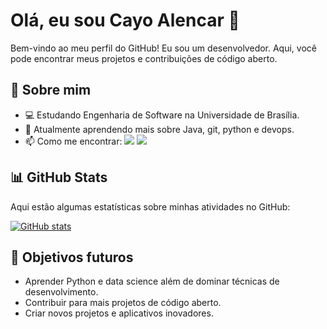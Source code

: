 # Olá, eu sou Cayo Alencar 👋

Bem-vindo ao meu perfil do GitHub! Eu sou um desenvolvedor. Aqui, você pode encontrar meus projetos e contribuições de código aberto.

## 🚀 Sobre mim

- 💻 Estudando Engenharia de Software na Universidade de Brasília.
- 🌱 Atualmente aprendendo mais sobre Java, git, python e devops.
- 📫 Como me encontrar:   <a href="https://www.linkedin.com/in/cayo-alencar/" target="_blank"><img src="https://img.shields.io/badge/-LinkedIn-%230077B5?style=for-the-badge&logo=linkedin&logoColor=white" target="_blank"></a> <a href = "mailto:camaracayo@gmail.com"><img src="https://img.shields.io/badge/-Gmail-%23333?style=for-the-badge&logo=gmail&logoColor=white" target="_blank"></a>

## 📊 GitHub Stats

Aqui estão algumas estatísticas sobre minhas atividades no GitHub:

[![GitHub stats](https://github-readme-stats.vercel.app/api?username=Cayoalencar&theme=tokyonight&showincons=true)](https://github.com/Cayoalencar/github-readme-stats)


## 🎯 Objetivos futuros

- Aprender Python e data science além de dominar técnicas de desenvolvimento.
- Contribuir para mais projetos de código aberto.
- Criar novos projetos e aplicativos inovadores.








